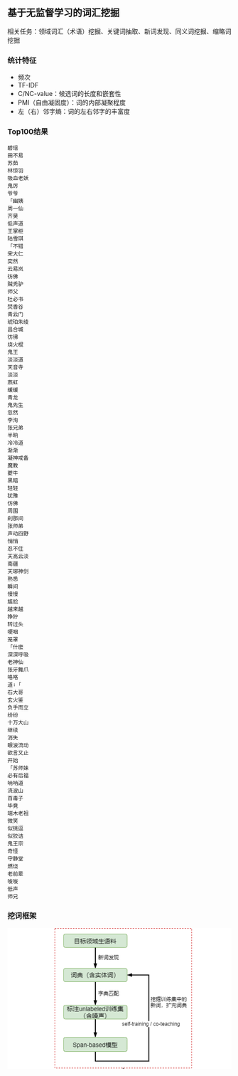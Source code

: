 ## 基于无监督学习的词汇挖掘

相关任务：领域词汇（术语）挖掘、关键词抽取、新词发现、同义词挖掘、缩略词挖掘

### 统计特征
+ 频次
+ TF-IDF
+ C/NC-value：候选词的长度和嵌套性
+ PMI（自由凝固度）：词的内部凝聚程度
+ 左（右）邻字熵：词的左右邻字的丰富度

### Top100结果
```
碧瑶
田不易
苏茹
林惊羽
吸血老妖
鬼厉
爷爷
「幽姨
周一仙
齐昊
低声道
王掌柜
陆雪琪
「不错
宋大仁
突然
云易岚
彷佛
贼秃驴
师父
杜必书
焚香谷
青云门
琥珀朱绫
昌合城
彷彿
烧火棍
鬼王
淡淡道
天音寺
淡淡
燕虹
缓缓
青龙
鬼先生
忽然
李洵
张兄弟
半晌
冷冷道
渐渐
凝神戒备
魔教
夔牛
黑暗
轻轻
犹豫
仿佛
周围
刹那间
张师弟
声动四野
悄悄
忍不住
天高云淡
南疆
天琊神剑
熟悉
瞬间
慢慢
尴尬
越来越
狰狞
转过头
哽咽
笼罩
「什麽
深深呼吸
老神仙
张牙舞爪
咯咯
道∶「
石大哥
玄火鉴
负手而立
纷纷
十万大山
继续
消失
眼波流动
欲言又止
开始
「苏师妹
必有后福
呐呐道
流波山
百毒子
毕竟
端木老祖
微笑
似挑逗
似狡诘
鬼王宗
奇怪
守静堂
燃烧
老前辈
唆唆
低声
师兄
```

### 挖词框架

<img src='wd.png' />
